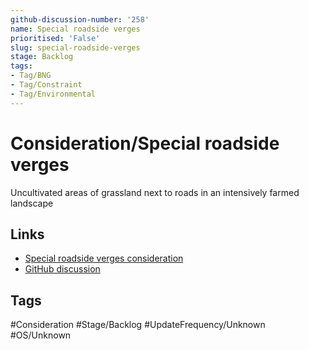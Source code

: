 ```yaml
---
github-discussion-number: '258'
name: Special roadside verges
prioritised: 'False'
slug: special-roadside-verges
stage: Backlog
tags:
- Tag/BNG
- Tag/Constraint
- Tag/Environmental
---
```


# Consideration/Special roadside verges

Uncultivated areas of grassland next to roads in an intensively farmed landscape

## Links

* [Special roadside verges consideration](https://design.planning.data.gov.uk/planning-consideration/special-roadside-verges)
* [GitHub discussion](https://github.com/digital-land/data-standards-backlog/discussions/258)

## Tags

#Consideration #Stage/Backlog #UpdateFrequency/Unknown #OS/Unknown